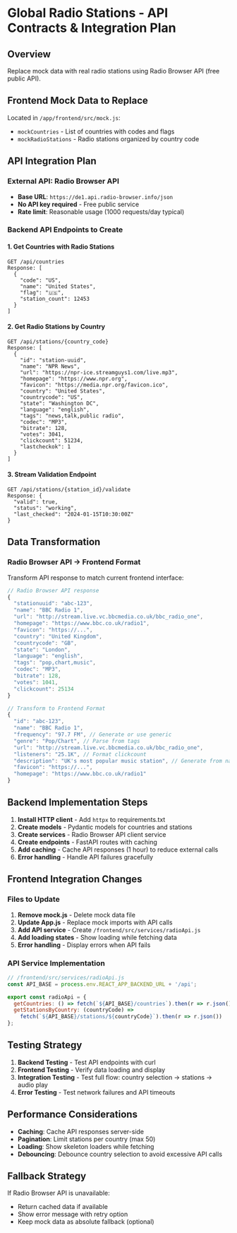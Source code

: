 # Global Radio Stations - API Contracts & Integration Plan

## Overview
Replace mock data with real radio stations using Radio Browser API (free public API).

## Frontend Mock Data to Replace
Located in `/app/frontend/src/mock.js`:
- `mockCountries` - List of countries with codes and flags
- `mockRadioStations` - Radio stations organized by country code

## API Integration Plan

### External API: Radio Browser API
- **Base URL**: `https://de1.api.radio-browser.info/json`  
- **No API key required** - Free public service
- **Rate limit**: Reasonable usage (1000 requests/day typical)

### Backend API Endpoints to Create

#### 1. Get Countries with Radio Stations
```
GET /api/countries
Response: [
  {
    "code": "US",
    "name": "United States", 
    "flag": "🇺🇸",
    "station_count": 12453
  }
]
```

#### 2. Get Radio Stations by Country
```
GET /api/stations/{country_code}
Response: [
  {
    "id": "station-uuid",
    "name": "NPR News",
    "url": "https://npr-ice.streamguys1.com/live.mp3",
    "homepage": "https://www.npr.org",
    "favicon": "https://media.npr.org/favicon.ico",
    "country": "United States",
    "countrycode": "US",
    "state": "Washington DC",
    "language": "english",
    "tags": "news,talk,public radio",
    "codec": "MP3",
    "bitrate": 128,
    "votes": 3041,
    "clickcount": 51234,
    "lastcheckok": 1
  }
]
```

#### 3. Stream Validation Endpoint
```
GET /api/stations/{station_id}/validate
Response: {
  "valid": true,
  "status": "working",
  "last_checked": "2024-01-15T10:30:00Z"
}
```

## Data Transformation

### Radio Browser API → Frontend Format
Transform API response to match current frontend interface:
```javascript
// Radio Browser API response
{
  "stationuuid": "abc-123",
  "name": "BBC Radio 1",
  "url": "http://stream.live.vc.bbcmedia.co.uk/bbc_radio_one",
  "homepage": "https://www.bbc.co.uk/radio1",
  "favicon": "https://...",
  "country": "United Kingdom",
  "countrycode": "GB", 
  "state": "London",
  "language": "english",
  "tags": "pop,chart,music",
  "codec": "MP3",
  "bitrate": 128,
  "votes": 1041,
  "clickcount": 25134
}

// Transform to Frontend Format
{
  "id": "abc-123",
  "name": "BBC Radio 1",
  "frequency": "97.7 FM", // Generate or use generic
  "genre": "Pop/Chart", // Parse from tags
  "url": "http://stream.live.vc.bbcmedia.co.uk/bbc_radio_one",
  "listeners": "25.1K", // Format clickcount
  "description": "UK's most popular music station", // Generate from name/tags
  "favicon": "https://...",
  "homepage": "https://www.bbc.co.uk/radio1"
}
```

## Backend Implementation Steps

1. **Install HTTP client** - Add `httpx` to requirements.txt
2. **Create models** - Pydantic models for countries and stations  
3. **Create services** - Radio Browser API client service
4. **Create endpoints** - FastAPI routes with caching
5. **Add caching** - Cache API responses (1 hour) to reduce external calls
6. **Error handling** - Handle API failures gracefully

## Frontend Integration Changes

### Files to Update
1. **Remove mock.js** - Delete mock data file
2. **Update App.js** - Replace mock imports with API calls
3. **Add API service** - Create `/frontend/src/services/radioApi.js`
4. **Add loading states** - Show loading while fetching data
5. **Error handling** - Display errors when API fails

### API Service Implementation
```javascript
// /frontend/src/services/radioApi.js
const API_BASE = process.env.REACT_APP_BACKEND_URL + '/api';

export const radioApi = {
  getCountries: () => fetch(`${API_BASE}/countries`).then(r => r.json()),
  getStationsByCountry: (countryCode) => 
    fetch(`${API_BASE}/stations/${countryCode}`).then(r => r.json())
};
```

## Testing Strategy

1. **Backend Testing** - Test API endpoints with curl
2. **Frontend Testing** - Verify data loading and display
3. **Integration Testing** - Test full flow: country selection → stations → audio play
4. **Error Testing** - Test network failures and API timeouts

## Performance Considerations

- **Caching**: Cache API responses server-side
- **Pagination**: Limit stations per country (max 50)
- **Loading**: Show skeleton loaders while fetching
- **Debouncing**: Debounce country selection to avoid excessive API calls

## Fallback Strategy

If Radio Browser API is unavailable:
- Return cached data if available
- Show error message with retry option
- Keep mock data as absolute fallback (optional)